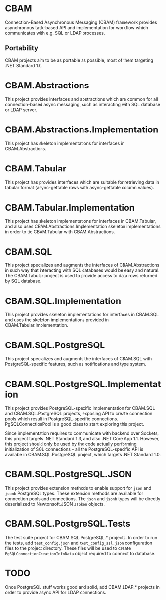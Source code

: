 # CBAM
Connection-Based Asynchronous Messaging (CBAM) framework provides asynchronous task-based API and implementation for workflow which communicates with e.g. SQL or LDAP processes.

## Portability
CBAM projects aim to be as portable as possible, most of them targeting .NET Standard 1.0.

# CBAM.Abstractions
This project provides interfaces and abstractions which are common for all connection-based async messaging, such as interacting with SQL database or LDAP server.

# CBAM.Abstractions.Implementation
This project has skeleton implementations for interfaces in CBAM.Abstractions.

# CBAM.Tabular
This project has provides interfaces which are suitable for retrieving data in tabular format (async-gettable rows with async-gettable column values).

# CBAM.Tabular.Implementation
This project has skeleton implementations for interfaces in CBAM.Tabular, and also uses CBAM.Abstractions.Implementation skeleton implementations in order to tie CBAM.Tabular with CBAM.Abstractions.

# CBAM.SQL
This project specializes and augments the interfaces of CBAM.Abstractions in such way that interacting with SQL databases would be easy and natural.
The CBAM.Tabular project is used to provide access to data rows returned by SQL database.

# CBAM.SQL.Implementation
This project provides skeleton implementations for interfaces in CBAM.SQL and uses the skeleton implementations provided in CBAM.Tabular.Implementation.

# CBAM.SQL.PostgreSQL
This project specializes and augments the interfaces of CBAM.SQL with PostgreSQL-specific features, such as notifications and type system.

# CBAM.SQL.PostgreSQL.Implementation
This project provides PostgreSQL-specific implementation for CBAM.SQL and CBAM.SQL.PostgreSQL projects, exposing API to create connection pools which result in PostgreSQL-specific connections.
PgSQLConnectionPool is a good class to start exploring this project.

Since implementation requires to communicate with backend over Sockets, this project targets .NET Standard 1.3, and also .NET Core App 1.1.
However, this project should only be used by the code actually performing initialization of SQL connections - all the PostgreSQL-specific API is availabe in CBAM.SQL.PostgreSQL project, which targets .NET Standard 1.0.

# CBAM.SQL.PostgreSQL.JSON
This project provides extension methods to enable support for ```json``` and ```jsonb``` PostgreSQL types.
These extension methods are available for connection pools and connections.
The ```json``` and ```jsonb``` types will be directly deserialized to Newtonsoft.JSON ```JToken``` objects.

# CBAM.SQL.PostgreSQL.Tests
The test suite project for CBAM.SQL.PostgreSQL.* projects.
In order to run the tests, add ```test_config.json``` and ```test_config_ssl.json``` configuration files to the project directory.
These files will be used to create ```PgSQLConnectionCreationInfoData``` object required to connect to database.

# TODO
Once PostgreSQL stuff works good and solid, add CBAM.LDAP.* projects in order to provide async API for LDAP connections.